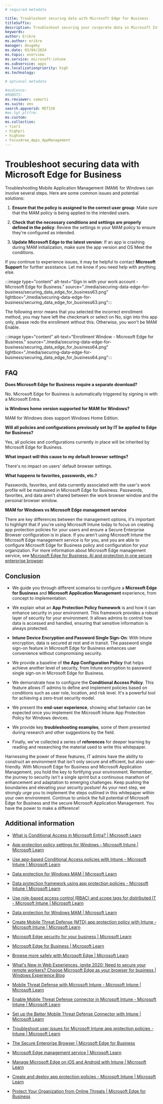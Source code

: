 ```yaml
---
# required metadata

title: Troubleshoot securing data with Microsoft Edge for Business
titleSuffix:
description: Troubleshoot securing your corporate data in Microsoft Intune with Microsoft Edge for Business.
keywords:
author: Erikre
ms.author: erikre
manager: dougeby
ms.date: 03/04/2024
ms.topic: overview
ms.service: microsoft-intune
ms.subservice: apps
ms.localizationpriority: high
ms.technology:

# optional metadata

#audience:
#ROBOTS: 
ms.reviewer: samarti
ms.suite: ems
search.appverid: MET150
#ms.tgt_pltfrm:
ms.custom: 
ms.collection:
- tier1
- highpri
- highseo
- FocusArea_Apps_AppManagement
---
```


# Troubleshoot securing data with Microsoft Edge for Business

Troubleshooting Mobile Application Management (MAM) for Windows can involve several steps. Here are some common issues and potential solutions:

1. **Ensure that the policy is assigned to the correct user group**: Make sure that the MAM policy is being applied to the intended users.

2. **Check that the necessary conditions and settings are properly defined in the policy**: Review the settings in your MAM policy to ensure they're configured as intended.

3. **Update Microsoft Edge to the latest version**: If an app is crashing during MAM initialization, make sure the app version and OS Meet the conditions.

If you continue to experience issues, it may be helpful to contact **Microsoft Support** for further assistance. Let me know if you need help with anything else.

:::image type="content" alt-text="Sign in with your work account - Microsoft Edge for Business." source="./media/securing-data-edge-for-business/securing_data_edge_for_business63.png" lightbox="./media/securing-data-edge-for-business/securing_data_edge_for_business63.png":::

The following error means that you selected the incorrect enrollment method, you may have left the checkmark or select on No, sign into this app only, please redo the enrollment without this. Otherwise, you won't be MAM Enable.


:::image type="content" alt-text="Enrollment Window - Microsoft Edge for Business." source="./media/securing-data-edge-for-business/securing_data_edge_for_business64.png" lightbox="./media/securing-data-edge-for-business/securing_data_edge_for_business64.png":::

## FAQ

**Does Microsoft Edge for Business require a separate download?**  

No. Microsoft Edge for Business is automatically triggered by signing in
with a Microsoft Entra.

**is Windows home version supported for MAM for Windows?**

MAM for Windows does support Windows Home Edition.

**Will all policies and configurations previously set by IT be applied to Edge for Business?** 

Yes, all policies and configurations currently in place will be inherited by Microsoft Edge for Business.

**What impact will this cause to my default browser settings?** 

There's no impact on users\' default browser settings. 

**What happens to favorites, passwords, etc.?**  

Passwords, favorites, and data currently associated with the user's work profile will be maintained in Microsoft Edge for Business. Passwords, favorites, and data aren't shared between the work browser window and the personal browser window. 

**MAM for Windows vs Microsoft Edge management service**

There are key differences between the management options, it's important to highlight that if you're using Microsoft Intune today to focus on creating app protection policies for your users and ensure a Secure Enterprise Browser configuration is in place. If you aren't using Microsoft Intune the Microsoft Edge management service is for you, and you are able to configure Microsoft Edge for Business policy and configuration for your organization. For more information about Microsoft Edge management service, see [Microsoft Edge for Business: AI and protection in one secure enterprise browser](https://aka.ms/EdgeSecurityWhitepaper).

## Conclusion

- We guide you through different scenarios to configure a **Microsoft Edge for Business** and **Microsoft Application Management** experience, from concept to implementation.

- We explain what an **App Protection Policy framework** is and how it can enhance security in your environment. This framework provides a robust layer of security for your environment. It allows admins to control how data is accessed and handled, ensuring that sensitive information is always protected.

- **Intune Device Encryption and Password Single Sign-On**: With Intune encryption, data is secured at rest and in transit. The password single sign-on feature in Microsoft Edge for Business enhances user convenience without compromising security.

- We provide a baseline of **the App Configuration Policy** that helps achieve another level of security, from Intune encryption to password single sign-on in Microsoft Edge for Business.

- We demonstrate how to configure the **Conditional Access Policy**. This feature allows IT admins to define and implement policies based on conditions such as user role, location, and risk level. It's a powerful tool for achieving a zero-trust security model.

- We present the **end-user experience**, showing what behavior can be expected once you implement the Microsoft Intune App Protection Policy for Windows devices.

- We provide key **troubleshooting examples**, some of them presented during research and other suggestions by the field.

- Finally, we've collected a series of **references** for deeper learning by reading and researching the material used to write this whitepaper.

Harnessing the power of these features, IT admins have the ability to construct an environment that isn't only secure and efficient, but also user-friendly. With Microsoft Edge for Business and Microsoft Application Management, you hold the key to fortifying your environment. Remember, the journey to security isn\'t a single sprint but a continuous marathon of enhancement and adaptation to emerging challenges. Keep pushing the boundaries and elevating your security posture! As your next step, we strongly urge you to implement the steps outlined in this whitepaper within your own environment. Continue to unlock the full potential of Microsoft Edge for Business and the secure Microsoft Application Management. You have the power to make a difference!

## Additional information

- [What is Conditional Access in Microsoft Entra? \| Microsoft Learn](/entra/identity/conditional-access/overview)

- [App protection policy settings for Windows - Microsoft Intune \| Microsoft Learn](/mem/intune/apps/app-protection-policy-settings-windows)

- [Use app-based Conditional Access policies with Intune - Microsoft Intune \| Microsoft Learn](/MEM/intune/protect/app-based-conditional-access-intune)

- [Data protection for Windows MAM \| Microsoft Learn](/mem/intune/apps/protect-mam-windows)

- [Data protection framework using app protection policies - Microsoft Intune \| Microsoft Learn](/mem/intune/apps/app-protection-framework)

- [Use role-based access control (RBAC) and scope tags for distributed IT - Microsoft Intune \| Microsoft Learn](/mem/intune/fundamentals/scope-tags)

- [Data protection for Windows MAM \| Microsoft Learn](/mem/intune/apps/protect-mam-windows)

- [Create Mobile Threat Defense (MTD) app protection policy with Intune - Microsoft Intune \| Microsoft Learn](/mem/intune/protect/mtd-app-protection-policy#to-create-an-mtd-app-protection-policy-for-windows)

- [Microsoft Edge security for your business \| Microsoft Learn](/deployedge/ms-edge-security-for-business)

- [Microsoft Edge for Business \| Microsoft Learn](/deployedge/microsoft-edge-for-business)

- [Browse more safely with Microsoft Edge \| Microsoft Learn](/deployedge/microsoft-edge-security-browse-safer)

- [What's New in Web Experiences, ignite 2020: Need to secure your remote workers? Choose Microsoft Edge as your browser for business \| Windows Experience Blog](https://blogs.windows.com/windowsexperience/2020/09/22/whats-new-in-web-experiences-ignite-2020-need-to-secure-your-remote-workers-choose-microsoft-edge-as-your-browser-for-business/)

- [Mobile Threat Defense with Microsoft Intune - Microsoft Intune \| Microsoft Learn](/mem/intune/protect/mobile-threat-defense)

- [Enable Mobile Threat Defense connector in Microsoft Intune - Microsoft Intune \| Microsoft Learn](/mem/intune/protect/mtd-connector-enable)

- [Set up the Better Mobile Threat Defense Connector with Intune \| Microsoft Learn](/mem/intune/protect/better-mobile-threat-defense-connector)

- [Troubleshoot user issues for Microsoft Intune app protection policies - Intune \| Microsoft Learn](/troubleshoot/mem/intune/app-protection-policies/troubleshoot-mam)

- [The Secure Enterprise Browser \| Microsoft Edge for Business](https://www.microsoft.com/en-us/edge/business?form=MA13FJ)

- [Microsoft Edge management service \| Microsoft Learn](/deployedge/microsoft-edge-management-service?form=MT00IS)

- [Manage Microsoft Edge on iOS and Android with Intune \| Microsoft Learn](/mem/intune/apps/manage-microsoft-edge)

- [Create and deploy app protection policies - Microsoft Intune \| Microsoft Learn](/mem/intune/apps/app-protection-policies)

- [Protect Your Organization from Online Threats \| Microsoft Edge for Business](https://www.microsoft.com/en-in/edge/business/security?form=MA13I2)
